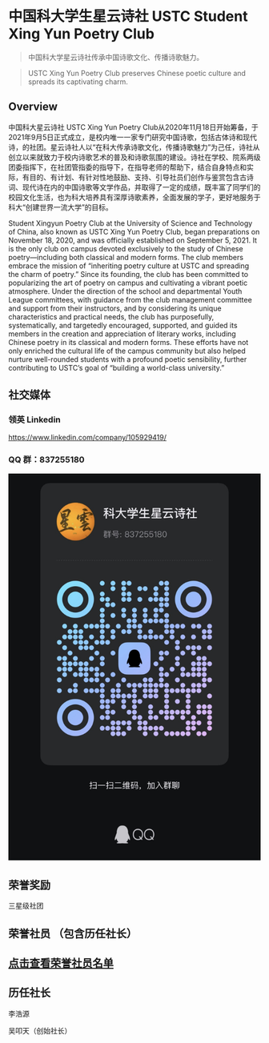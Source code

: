 # 中国科大学生星云诗社 USTC Student Xing Yun Poetry Club

> 中国科大学星云诗社传承中国诗歌文化、传播诗歌魅力。

> USTC Xing Yun Poetry Club preserves Chinese poetic culture and spreads its captivating charm.


## Overview
中国科大星云诗社 USTC Xing Yun Poetry Club从2020年11月18日开始筹备，于2021年9月5日正式成立，是校内唯一一家专门研究中国诗歌，包括古体诗和现代诗，的社团。星云诗社人以“在科大传承诗歌文化，传播诗歌魅力”为己任，诗社从创立以来就致力于校内诗歌艺术的普及和诗歌氛围的建设。诗社在学校、院系两级团委指挥下，在社团管指委的指导下，在指导老师的帮助下，结合自身特点和实际，有目的、有计划、有针对性地鼓励、支持、引导社员们创作与鉴赏包含古诗词、现代诗在内的中国诗歌等文学作品，并取得了一定的成绩，既丰富了同学们的校园文化生活，也为科大培养具有深厚诗歌素养，全面发展的学子，更好地服务于科大“创建世界一流大学”的目标。

Student Xingyun Poetry Club at the University of Science and Technology of China, also known as USTC Xing Yun Poetry Club, began preparations on November 18, 2020, and was officially established on September 5, 2021. It is the only club on campus devoted exclusively to the study of Chinese poetry—including both classical and modern forms. The club members embrace the mission of “inheriting poetry culture at USTC and spreading the charm of poetry.” Since its founding, the club has been committed to popularizing the art of poetry on campus and cultivating a vibrant poetic atmosphere. Under the direction of the school and departmental Youth League committees, with guidance from the club management committee and support from their instructors, and by considering its unique characteristics and practical needs, the club has purposefully, systematically, and targetedly encouraged, supported, and guided its members in the creation and appreciation of literary works, including Chinese poetry in its classical and modern forms. These efforts have not only enriched the cultural life of the campus community but also helped nurture well-rounded students with a profound poetic sensibility, further contributing to USTC’s goal of “building a world-class university.”

## 社交媒体

### 领英 Linkedin
https://www.linkedin.com/company/105929419/

### QQ 群：837255180
![QQ 群](/assets/QQ-Group.jpg)


<!-- 
**QQ 群数量变化**
需要贴图在这里 -->


## 荣誉奖励

三星级社团
<!-- 需要贴图在这里 -->


## 荣誉社员 （包含历任社长）
## [点击查看荣誉社员名单](./docs/中国科大学生星云诗社荣誉社员名单.docx.md)

## 历任社长

> 

李浩源

吴叩天（创始社长）